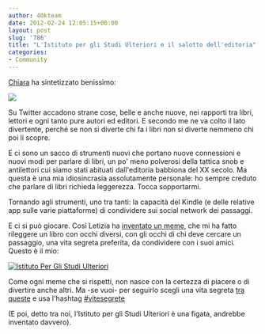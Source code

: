```yaml
---
author: 40kteam
date: 2012-02-24 12:05:15+00:00
layout: post
slug: '786'
title: "L'Istituto per gli Studi Ulteriori e il salotto dell'editoria"
categories:
- Community
---
```


[Chiara](https://twitter.com/#!/ChiaraCodeca) ha sintetizzato benissimo:

[![](http://40k.it/wp-content/uploads/2012/02/salottoeditoria.jpg)](http://40k.it/wp-content/uploads/2012/02/salottoeditoria.jpg)

Su Twitter accadono strane cose, belle e anche nuove, nei rapporti tra libri, lettori e ogni tanto pure autori ed editori. E secondo me ne va colto il lato divertente, perché se non si diverte chi fa i libri non si diverte nemmeno chi poi li scopre.

E ci sono un sacco di strumenti nuovi che portano nuove connessioni e nuovi modi per parlare di libri, un po' meno polverosi della tattica snob e antilettori cui siamo stati abituati dall'editoria babbiona del XX secolo. Ma questa è una mia idiosincrasia assolutamente personale: ho sempre creduto che parlare di libri richieda leggerezza. Tocca sopportarmi.

Tornando agli strumenti, uno tra tanti: la capacità del Kindle (e delle relative app sulle varie piattaforme) di condividere sui social network dei passaggi.

E ci si può giocare. Così Letizia ha [inventato un meme](https://twitter.com/#!/letiziasechi/status/172817515691520000), che mi ha fatto rileggere un libro con occhi diversi, con gli occhi di chi deve cercare un passaggio, una vita segreta preferita, da condividere con i suoi amici. Questo è il mio:

[![Istituto Per Gli Studi Ulteriori](http://40k.it/wp-content/uploads/2012/02/Istituto-Per-Gli-Studi-Ulteriori.jpg)](http://40k.it/wp-content/uploads/2012/02/Istituto-Per-Gli-Studi-Ulteriori.jpg)

Come ogni meme che si rispetti, non nasce con la certezza di piacere o di divertire anche altri. Ma -se vuoi- per seguirlo scegli una vita segreta [tra queste](http://40k.it/?p=783) e usa l'hashtag [#vitesegrete](https://twitter.com/#!/search/realtime/%23ViteSegrete)

(E poi, detto tra noi, l'Istituto per gli Studi Ulteriori è una figata, andrebbe inventato davvero).
